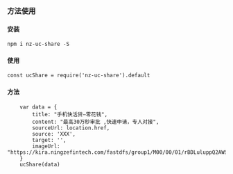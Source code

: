 ### 方法使用
#### 安装 
```text 
npm i nz-uc-share -S
```

#### 使用
``` text 
const ucShare = require('nz-uc-share').default 
```

#### 方法
``` script 
    var data = {
        title: "手机快活贷—零花钱",
        content: "最高30万秒审批 ,快速申请，专人对接",
        sourceUrl: location.href,
        source: 'XXX',
        target: '',
        imageUrl: "https://kira.ningzefintech.com/fastdfs/group1/M00/00/01/rBDLuluppQ2AWSmTAAVwToCgmVQ269.png"
    }
    ucShare(data)
```
    